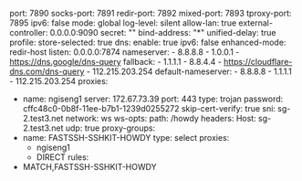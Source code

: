 port: 7890
socks-port: 7891
redir-port: 7892
mixed-port: 7893
tproxy-port: 7895
ipv6: false
mode: global
log-level: silent
allow-lan: true
external-controller: 0.0.0.0:9090
secret: ""
bind-address: "*"
unified-delay: true
profile:
  store-selected: true
dns:
  enable: true
  ipv6: false
  enhanced-mode: redir-host
  listen: 0.0.0.0:7874
  nameserver:
    - 8.8.8.8
    - 1.0.0.1
    - https://dns.google/dns-query
  fallback:
    - 1.1.1.1
    - 8.8.4.4
    - https://cloudflare-dns.com/dns-query
    - 112.215.203.254
  default-nameserver:
    - 8.8.8.8
    - 1.1.1.1
    - 112.215.203.254
proxies:
  - name: ngiseng1
    server: 172.67.73.39
    port: 443
    type: trojan
    password: cffc48c0-0b8f-11ee-b7b1-1239d0255272
    skip-cert-verify: true
    sni: sg-2.test3.net
    network: ws
    ws-opts:
      path: /howdy
      headers:
        Host: sg-2.test3.net
    udp: true
proxy-groups:
  - name: FASTSSH-SSHKIT-HOWDY
    type: select
    proxies:
      - ngiseng1
      - DIRECT
rules:
  - MATCH,FASTSSH-SSHKIT-HOWDY
